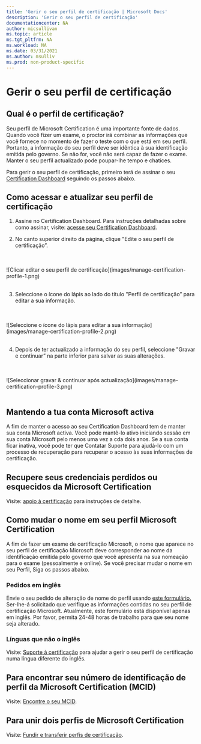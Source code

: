 ```yaml
---
title: 'Gerir o seu perfil de certificação | Microsoft Docs'
description: 'Gerir o seu perfil de certificação' 
documentationcenter: NA 
author: micsullivan
ms.topic: article
ms.tgt_pltfrm: NA
ms.workload: NA
ms.date: 03/31/2021
ms.author: msulliv
ms.prod: non-product-specific
---
```

# Gerir o seu perfil de certificação

## Qual é o perfil de certificação?

Seu perfil de Microsoft Certification é uma importante fonte de dados. Quando você fizer um exame, o proctor irá combinar as informações que você fornece no momento de fazer o teste com o que está em seu perfil. Portanto, a informação do seu perfil deve ser idêntica à sua identificação emitida pelo governo. Se não for, você não será capaz de fazer o exame. Manter o seu perfil actualizado pode poupar-lhe tempo e chatices.

Para gerir o seu perfil de certificação, primeiro terá de assinar o seu [Certification Dashboard](https://aka.ms/certdashboard) seguindo os passos abaixo.

## Como acessar e atualizar seu perfil de certificação

1. Assine no Certification Dashboard. Para instruções detalhadas sobre como assinar, visite: [acesse seu Certification Dashboard](/learn/certifications/access-certification-dashboard).

2. No canto superior direito da página, clique "Edite o seu perfil de certificação”.
<br/>
<br/>
![Clicar editar o seu perfil de certificação](images/manage-certification-profile-1.png)
<br/>
<br/>

3. Seleccione o ícone do lápis ao lado do título "Perfil de certificação” para editar a sua informação.
<br/>
<br/>
![Seleccione o ícone do lápis para editar a sua informação](images/manage-certification-profile-2.png)
<br/>
<br/>

4. Depois de ter actualizado a informação do seu perfil, seleccione "Gravar e continuar” na parte inferior para salvar as suas alterações.
<br/>
<br/>
![Seleccionar gravar & continuar após actualização](images/manage-certification-profile-3.png)
<br/>
<br/>

## Mantendo a tua conta Microsoft activa

A fim de manter o acesso ao seu Certification Dashboard tem de manter sua conta Microsoft activa. Você pode mantê-lo ativo iniciando sessão em sua conta Microsoft pelo menos uma vez a cda dois anos. Se a sua conta ficar inativa, você pode ter que Contatar Suporte para ajudá-lo com um processo de recuperação para recuperar o acesso às suas informações de certificação.

## Recupere seus credenciais perdidos ou esquecidos da Microsoft Certification

Visite: [apoio à certificação](/learn/certifications/help) para instruções de detalhe.

## Como mudar o nome em seu perfil Microsoft Certification

A fim de fazer um exame de certificação Microsoft, o nome que aparece no seu perfil de certificação Microsoft deve corresponder ao nome da identificação emitida pelo governo que você apresenta na sua nomeação para o exame (pessoalmente e online). Se você precisar mudar o nome em seu Perfil, Siga os passos abaixo.

### Pedidos em inglês

Envie o seu pedido de alteração de nome do perfil usando [este formulário.](https://aka.ms/MSCertificationLegalNamechange) Ser-lhe-á solicitado que verifique as informações contidas no seu perfil de certificação Microsoft. Atualmente, este formulário está disponível apenas em inglês. Por favor, permita 24-48 horas de trabalho para que seu nome seja alterado.

### Línguas que não o inglês
Visite: [Suporte à certificação](/learn/certifications/help) para ajudar a gerir o seu perfil de certificação numa língua diferente do inglês.

## Para encontrar seu número de identificação de perfil da Microsoft Certification (MCID)

Visite: [Encontre o seu MCID](/learn/certifications/find-mcid).


## Para unir dois perfis de Microsoft Certification

Visite: [Fundir e transferir perfis de certificação](/learn/certifications/merge-profiles).